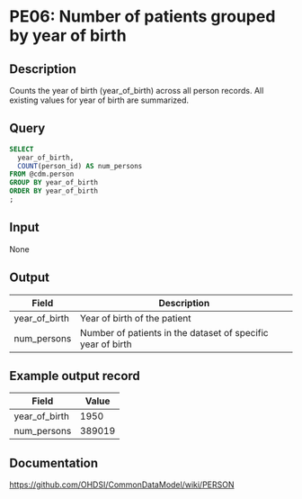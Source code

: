<!---
Group:person
Name:PE06 Number of patients grouped by year of birth
Author:Patrick Ryan
CDM Version:5.0
-->

# PE06: Number of patients grouped by year of birth

## Description
Counts the year of birth (year_of_birth) across all person records. All existing values for year of birth are summarized.

## Query
```sql
SELECT
  year_of_birth,
  COUNT(person_id) AS num_persons
FROM @cdm.person
GROUP BY year_of_birth
ORDER BY year_of_birth
;
```

## Input

None

## Output

|  Field |  Description |
| --- | --- |
|  year_of_birth |  Year of birth of the patient |
|  num_persons |  Number of patients in the dataset of specific year of birth |

## Example output record

| Field |  Value |
| --- | --- |
|  year_of_birth |  1950 |
|  num_persons |  389019 |

## Documentation
https://github.com/OHDSI/CommonDataModel/wiki/PERSON

